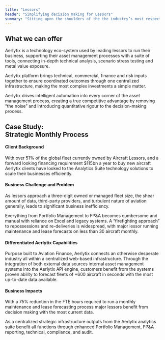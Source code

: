 ```yaml
---
title: "Lessors"
header: "Simplifying decision making for Lessors"
summary: "Sitting upon the shoulders of the the industry’s most respected players, customers benefit from a best-in-class model and a technology stack which can scale with any business"
---
```


<article class="section__product section__spacing-3">
  <div class="container">
  <div class="row gx-lg-5">
    <div class="col-md-5">
      <h2 class="fw-bold">What we can offer</h2>
    </div>
    <div class="card col-md-7">
      <p class="mb-5">Aerlytix is a technology eco-system used by leading lessors to run their business, supporting their asset management processes with a suite of tools, connecting in-depth technical analysis, scenario stress testing and metal value exposure.</p>
      <p class="mb-5">Aerlytix platform brings technical, commercial, finance and risk inputs together to ensure coordinated outcomes through one centralized infrastructure, making the most complex investments a simple matter.</p>
      <p class="mb-5">Aerlytix drives intelligent automation into every corner of the asset management process, creating a true competitive advantage by removing “the noise” and introducing quantitative rigour to the decision-making process.</p>
    </div>
  </div>
  </div>
</article>

<article class="section__product section__spacing-3">
  <div class="container">
  <div class="row gx-lg-5">
    <div class="col-md-5">
      <h2 class="fw-bold">Case Study: </br> Strategic Monthly Process </h2>
    </div>
    <div class="card col-md-7">
      <h4>Client Background</h4>
      <p class="mb-5">With over 51% of the global fleet currently owned by Aircraft Lessors, and a forward looking financing requirement $115bn a year to buy new aircraft Aerlytix clients have looked to the Analytics Suite technology solutions to scale their businesses efficiently.</p>
      <h4>Business Challenge and Problem</h4>
      <p>As lessors approach a three-digit owned or managed fleet size, the shear amount of data, third-party providers, and turbulent nature of aviation generally, leads to significant business  inefficiency.</p>
      <p class="mb-5">Everything from Portfolio Management to FP&A becomes cumbersome and manual with reliance on Excel and legacy systems. A “firefighting approach” to repossessions and re-deliveries is widespread, with major lessor running maintenance and lease forecasts on less than 30 aircraft monthly.</p>
      <h4>Differentiated Aerlytix Capabilities</h4>
      <p class="mb-5">Purpose built to Aviation Finance, Aerlytix connects an otherwise desperate industry all within a centralized web-based infrastructure. Through the integration of both external data sources internal asset management systems into the Aerlytix API engine, customers benefit from the systems proven ability to forecast fleets of +600 aircraft in seconds with the most up-to-date data available.</p>
      <h4>Business Impacts</h4>
      <p>With a 75% reduction in the FTE hours required to run a monthly maintenance and lease forecasting process major lessors benefit from decision making with the most current data.</p>
      <p>As a centralized strategic infrastructure outputs from the Aerlytix analytics suite benefit all functions through enhanced Portfolio Management, FP&A reporting, technical, compliance, and audit.</p>
    </div>
  </div>
  </div>
</article>
